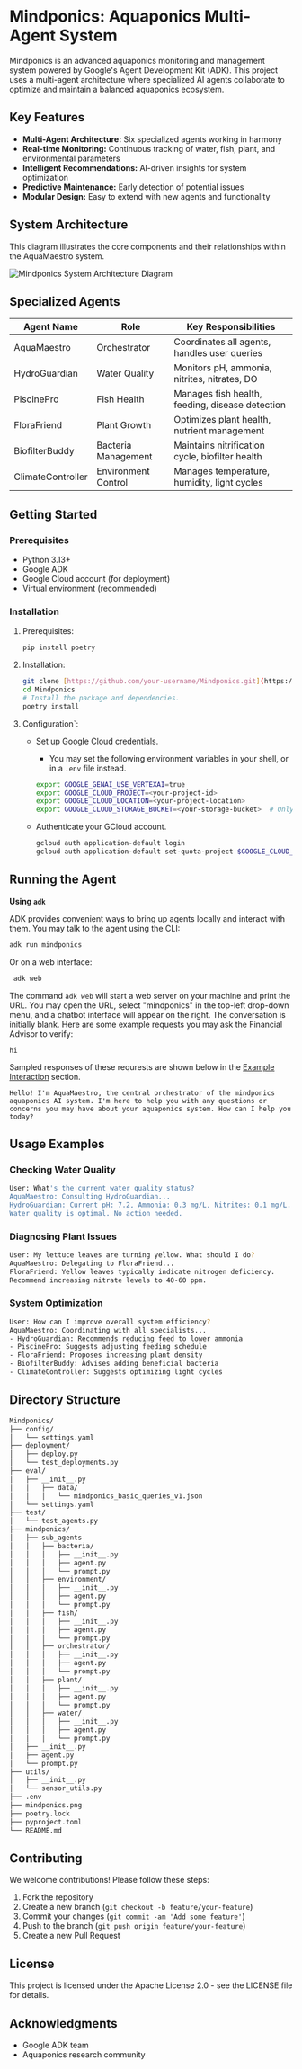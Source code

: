 # Mindponics: Aquaponics Multi-Agent System

Mindponics is an advanced aquaponics monitoring and management system powered by Google's Agent Development Kit (ADK). This project uses a multi-agent architecture where specialized AI agents collaborate to optimize and maintain a balanced aquaponics ecosystem.

## Key Features

- **Multi-Agent Architecture:** Six specialized agents working in harmony
- **Real-time Monitoring:** Continuous tracking of water, fish, plant, and environmental parameters
- **Intelligent Recommendations:** AI-driven insights for system optimization
- **Predictive Maintenance:** Early detection of potential issues
- **Modular Design:** Easy to extend with new agents and functionality

## System Architecture
This diagram illustrates the core components and their relationships within the AquaMaestro system.

![Mindponics System Architecture Diagram](mindponics.png)


## Specialized Agents

| Agent Name     | Role             | Key Responsibilities                                                  |
|----------------|------------------|-----------------------------------------------------------------------|
| AquaMaestro    | Orchestrator     | Coordinates all agents, handles user queries                          |
| HydroGuardian  | Water Quality    | Monitors pH, ammonia, nitrites, nitrates, DO                          |
| PiscinePro     | Fish Health      | Manages fish health, feeding, disease detection                       |
| FloraFriend    | Plant Growth     | Optimizes plant health, nutrient management                           |
| BiofilterBuddy | Bacteria Management | Maintains nitrification cycle, biofilter health                     |
| ClimateController | Environment Control | Manages temperature, humidity, light cycles                     |

## Getting Started

### Prerequisites

* Python 3.13+
* Google ADK
* Google Cloud account (for deployment)
* Virtual environment (recommended)

### Installation

1.  Prerequisites:

    ```bash
    pip install poetry
    ```

2. Installation:

    ```bash
    git clone [https://github.com/your-username/Mindponics.git](https://github.com/your-username/Mindponics.git)
    cd Mindponics
    # Install the package and dependencies.
    poetry install
    ```

3.  Configuration`:

    *   Set up Google Cloud credentials.

        *   You may set the following environment variables in your shell, or in
            a `.env` file instead.

        ```bash
        export GOOGLE_GENAI_USE_VERTEXAI=true
        export GOOGLE_CLOUD_PROJECT=<your-project-id>
        export GOOGLE_CLOUD_LOCATION=<your-project-location>
        export GOOGLE_CLOUD_STORAGE_BUCKET=<your-storage-bucket>  # Only required for deployment on Agent Engine
        ```

    *   Authenticate your GCloud account.

        ```bash
        gcloud auth application-default login
        gcloud auth application-default set-quota-project $GOOGLE_CLOUD_PROJECT
        ```


## Running the Agent

**Using `adk`**

ADK provides convenient ways to bring up agents locally and interact with them.
You may talk to the agent using the CLI:

```bash
adk run mindponics
```

Or on a web interface:

```bash
 adk web
```

The command `adk web` will start a web server on your machine and print the URL.
You may open the URL, select "mindponics" in the top-left drop-down menu, and
a chatbot interface will appear on the right. The conversation is initially
blank. Here are some example requests you may ask the Financial Advisor to verify:

```
hi
```

Sampled responses of these requrests are shown below in the [Example
Interaction](#example-interaction) section.

```
Hello! I'm AquaMaestro, the central orchestrator of the mindponics aquaponics AI system. I'm here to help you with any questions or concerns you may have about your aquaponics system. How can I help you today?

```

## Usage Examples

### Checking Water Quality
```bash
User: What's the current water quality status?
AquaMaestro: Consulting HydroGuardian...
HydroGuardian: Current pH: 7.2, Ammonia: 0.3 mg/L, Nitrites: 0.1 mg/L.
Water quality is optimal. No action needed.
```
### Diagnosing Plant Issues
```bash
User: My lettuce leaves are turning yellow. What should I do?
AquaMaestro: Delegating to FloraFriend...
FloraFriend: Yellow leaves typically indicate nitrogen deficiency. 
Recommend increasing nitrate levels to 40-60 ppm.
```
### System Optimization
```bash
User: How can I improve overall system efficiency?
AquaMaestro: Coordinating with all specialists...
- HydroGuardian: Recommends reducing feed to lower ammonia
- PiscinePro: Suggests adjusting feeding schedule
- FloraFriend: Proposes increasing plant density
- BiofilterBuddy: Advises adding beneficial bacteria
- ClimateController: Suggests optimizing light cycles
```
## Directory Structure
```bash
Mindponics/
├── config/
│   └── settings.yaml        
├── deployment/
│   ├── deploy.py
│   └── test_deployments.py
├── eval/
│   ├── __init__.py
│   │   ├── data/              
│   │   │   └── mindponics_basic_queries_v1.json
│   └── settings.yaml        
├── test/
│   └── test_agents.py        
├── mindponics/
│   ├── sub_agents
│   │   ├── bacteria/
│   │   │   ├── __init__.py
│   │   │   ├── agent.py                 
│   │   │   └── prompt.py
│   │   ├── environment/
│   │   │   ├── __init__.py
│   │   │   ├── agent.py                 
│   │   │   └── prompt.py
│   │   ├── fish/
│   │   │   ├── __init__.py
│   │   │   ├── agent.py                 
│   │   │   └── prompt.py
│   │   ├── orchestrator/
│   │   │   ├── __init__.py
│   │   │   ├── agent.py                 
│   │   │   └── prompt.py
│   │   ├── plant/
│   │   │   ├── __init__.py
│   │   │   ├── agent.py                 
│   │   │   └── prompt.py
│   │   ├── water/
│   │   │   ├── __init__.py
│   │   │   ├── agent.py                 
│   │   │   └── prompt.py                  
│   ├── __init__.py            
│   ├── agent.py         
│   └── prompt.py        
├── utils/                   
│   ├── __init__.py        
│   └── sensor_utils.py     
├── .env    
├── mindponics.png 
├── poetry.lock
├── pyproject.toml     
└── README.md      
```
## Contributing

We welcome contributions! Please follow these steps:

1.  Fork the repository
2.  Create a new branch (`git checkout -b feature/your-feature`)
3.  Commit your changes (`git commit -am 'Add some feature'`)
4.  Push to the branch (`git push origin feature/your-feature`)
5.  Create a new Pull Request

## License

This project is licensed under the Apache License 2.0 - see the LICENSE file for details.

## Acknowledgments

* Google ADK team
* Aquaponics research community
